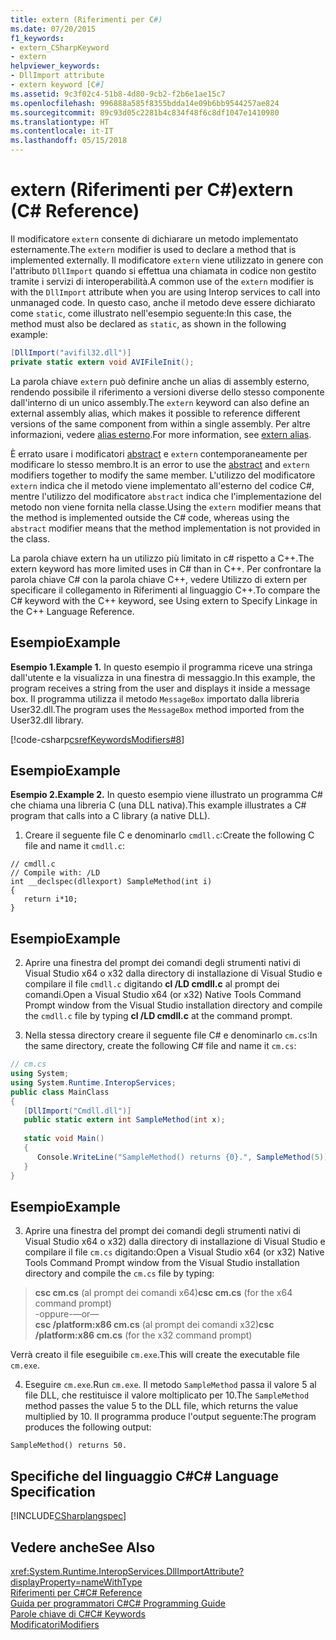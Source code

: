```yaml
---
title: extern (Riferimenti per C#)
ms.date: 07/20/2015
f1_keywords:
- extern_CSharpKeyword
- extern
helpviewer_keywords:
- DllImport attribute
- extern keyword [C#]
ms.assetid: 9c3f02c4-51b8-4d80-9cb2-f2b6e1ae15c7
ms.openlocfilehash: 996888a585f8355bdda14e09b6bb9544257ae824
ms.sourcegitcommit: 89c93d05c2281b4c834f48f6c8df1047e1410980
ms.translationtype: HT
ms.contentlocale: it-IT
ms.lasthandoff: 05/15/2018
---
```

# <a name="extern-c-reference"></a><span data-ttu-id="469a5-102">extern (Riferimenti per C#)</span><span class="sxs-lookup"><span data-stu-id="469a5-102">extern (C# Reference)</span></span>
<span data-ttu-id="469a5-103">Il modificatore `extern` consente di dichiarare un metodo implementato esternamente.</span><span class="sxs-lookup"><span data-stu-id="469a5-103">The `extern` modifier is used to declare a method that is implemented externally.</span></span> <span data-ttu-id="469a5-104">Il modificatore `extern` viene utilizzato in genere con l'attributo `DllImport` quando si effettua una chiamata in codice non gestito tramite i servizi di interoperabilità.</span><span class="sxs-lookup"><span data-stu-id="469a5-104">A common use of the `extern` modifier is with the `DllImport` attribute when you are using Interop services to call into unmanaged code.</span></span> <span data-ttu-id="469a5-105">In questo caso, anche il metodo deve essere dichiarato come `static`, come illustrato nell'esempio seguente:</span><span class="sxs-lookup"><span data-stu-id="469a5-105">In this case, the method must also be declared as `static`, as shown in the following example:</span></span>  
  
```csharp  
[DllImport("avifil32.dll")]  
private static extern void AVIFileInit();  
```  
  
 <span data-ttu-id="469a5-106">La parola chiave `extern` può definire anche un alias di assembly esterno, rendendo possibile il riferimento a versioni diverse dello stesso componente dall'interno di un unico assembly.</span><span class="sxs-lookup"><span data-stu-id="469a5-106">The `extern` keyword can also define an external assembly alias, which makes it possible to reference different versions of the same component from within a single assembly.</span></span> <span data-ttu-id="469a5-107">Per altre informazioni, vedere [alias esterno](../../../csharp/language-reference/keywords/extern-alias.md).</span><span class="sxs-lookup"><span data-stu-id="469a5-107">For more information, see [extern alias](../../../csharp/language-reference/keywords/extern-alias.md).</span></span>  
  
 <span data-ttu-id="469a5-108">È errato usare i modificatori [abstract](../../../csharp/language-reference/keywords/abstract.md) e `extern` contemporaneamente per modificare lo stesso membro.</span><span class="sxs-lookup"><span data-stu-id="469a5-108">It is an error to use the [abstract](../../../csharp/language-reference/keywords/abstract.md) and `extern` modifiers together to modify the same member.</span></span> <span data-ttu-id="469a5-109">L'utilizzo del modificatore `extern` indica che il metodo viene implementato all'esterno del codice C#, mentre l'utilizzo del modificatore `abstract` indica che l'implementazione del metodo non viene fornita nella classe.</span><span class="sxs-lookup"><span data-stu-id="469a5-109">Using the `extern` modifier means that the method is implemented outside the C# code, whereas using the `abstract` modifier means that the method implementation is not provided in the class.</span></span>  
  
 <span data-ttu-id="469a5-110">La parola chiave extern ha un utilizzo più limitato in c# rispetto a C++.</span><span class="sxs-lookup"><span data-stu-id="469a5-110">The extern keyword has more limited uses in C# than in C++.</span></span> <span data-ttu-id="469a5-111">Per confrontare la parola chiave C# con la parola chiave C++, vedere Utilizzo di extern per specificare il collegamento in Riferimenti al linguaggio C++.</span><span class="sxs-lookup"><span data-stu-id="469a5-111">To compare the C# keyword with the C++ keyword, see Using extern to Specify Linkage in the C++ Language Reference.</span></span>  
  
## <a name="example"></a><span data-ttu-id="469a5-112">Esempio</span><span class="sxs-lookup"><span data-stu-id="469a5-112">Example</span></span>  
 <span data-ttu-id="469a5-113">**Esempio 1.**</span><span class="sxs-lookup"><span data-stu-id="469a5-113">**Example 1.**</span></span> <span data-ttu-id="469a5-114">In questo esempio il programma riceve una stringa dall'utente e la visualizza in una finestra di messaggio.</span><span class="sxs-lookup"><span data-stu-id="469a5-114">In this example, the program receives a string from the user and displays it inside a message box.</span></span> <span data-ttu-id="469a5-115">Il programma utilizza il metodo `MessageBox` importato dalla libreria User32.dll.</span><span class="sxs-lookup"><span data-stu-id="469a5-115">The program uses the `MessageBox` method imported from the User32.dll library.</span></span>  
  
 [!code-csharp[csrefKeywordsModifiers#8](../../../csharp/language-reference/keywords/codesnippet/CSharp/extern_1.cs)]  
  
## <a name="example"></a><span data-ttu-id="469a5-116">Esempio</span><span class="sxs-lookup"><span data-stu-id="469a5-116">Example</span></span>  
 <span data-ttu-id="469a5-117">**Esempio 2.**</span><span class="sxs-lookup"><span data-stu-id="469a5-117">**Example 2.**</span></span> <span data-ttu-id="469a5-118">In questo esempio viene illustrato un programma C# che chiama una libreria C (una DLL nativa).</span><span class="sxs-lookup"><span data-stu-id="469a5-118">This example illustrates a C# program that calls into a C library (a native DLL).</span></span>  
  
 1. <span data-ttu-id="469a5-119">Creare il seguente file C e denominarlo `cmdll.c`:</span><span class="sxs-lookup"><span data-stu-id="469a5-119">Create the following C file and name it `cmdll.c`:</span></span>  
  
```  
// cmdll.c  
// Compile with: /LD  
int __declspec(dllexport) SampleMethod(int i)  
{  
   return i*10;  
}  
```  
  
## <a name="example"></a><span data-ttu-id="469a5-120">Esempio</span><span class="sxs-lookup"><span data-stu-id="469a5-120">Example</span></span>  
 2. <span data-ttu-id="469a5-121">Aprire una finestra del prompt dei comandi degli strumenti nativi di Visual Studio x64 o x32 dalla directory di installazione di Visual Studio e compilare il file `cmdll.c` digitando **cl /LD cmdll.c** al prompt dei comandi.</span><span class="sxs-lookup"><span data-stu-id="469a5-121">Open a Visual Studio x64 (or x32) Native Tools Command Prompt window from the Visual Studio installation directory and compile the `cmdll.c` file by typing **cl /LD cmdll.c** at the command prompt.</span></span>  
  
 3. <span data-ttu-id="469a5-122">Nella stessa directory creare il seguente file C# e denominarlo `cm.cs`:</span><span class="sxs-lookup"><span data-stu-id="469a5-122">In the same directory, create the following C# file and name it `cm.cs`:</span></span>  
  
```csharp  
// cm.cs  
using System;  
using System.Runtime.InteropServices;  
public class MainClass   
{  
   [DllImport("Cmdll.dll")]  
   public static extern int SampleMethod(int x);  
  
   static void Main()   
   {  
      Console.WriteLine("SampleMethod() returns {0}.", SampleMethod(5));  
   }  
}  
```  
  
## <a name="example"></a><span data-ttu-id="469a5-123">Esempio</span><span class="sxs-lookup"><span data-stu-id="469a5-123">Example</span></span>  
 3. <span data-ttu-id="469a5-124">Aprire una finestra del prompt dei comandi degli strumenti nativi di Visual Studio x64 o x32) dalla directory di installazione di Visual Studio e compilare il file `cm.cs` digitando:</span><span class="sxs-lookup"><span data-stu-id="469a5-124">Open a Visual Studio x64 (or x32) Native Tools Command Prompt window from the Visual Studio installation directory and compile the `cm.cs` file by typing:</span></span>  
  
> <span data-ttu-id="469a5-125">**csc cm.cs** (al prompt dei comandi x64)</span><span class="sxs-lookup"><span data-stu-id="469a5-125">**csc cm.cs** (for the x64 command prompt)</span></span>   
>  <span data-ttu-id="469a5-126">-oppure-</span><span class="sxs-lookup"><span data-stu-id="469a5-126">—or—</span></span>  
> <span data-ttu-id="469a5-127">**csc /platform:x86 cm.cs** (al prompt dei comandi x32)</span><span class="sxs-lookup"><span data-stu-id="469a5-127">**csc /platform:x86 cm.cs** (for the x32 command prompt)</span></span>  
  
 <span data-ttu-id="469a5-128">Verrà creato il file eseguibile `cm.exe`.</span><span class="sxs-lookup"><span data-stu-id="469a5-128">This will create the executable file `cm.exe`.</span></span>  
  
 4. <span data-ttu-id="469a5-129">Eseguire `cm.exe`.</span><span class="sxs-lookup"><span data-stu-id="469a5-129">Run `cm.exe`.</span></span> <span data-ttu-id="469a5-130">Il metodo `SampleMethod` passa il valore 5 al file DLL, che restituisce il valore moltiplicato per 10.</span><span class="sxs-lookup"><span data-stu-id="469a5-130">The `SampleMethod` method passes the value 5 to the DLL file, which returns the value multiplied by 10.</span></span>  <span data-ttu-id="469a5-131">Il programma produce l'output seguente:</span><span class="sxs-lookup"><span data-stu-id="469a5-131">The program produces the following output:</span></span>  
  
```  
SampleMethod() returns 50.  
```  
  
## <a name="c-language-specification"></a><span data-ttu-id="469a5-132">Specifiche del linguaggio C#</span><span class="sxs-lookup"><span data-stu-id="469a5-132">C# Language Specification</span></span>  
 [!INCLUDE[CSharplangspec](~/includes/csharplangspec-md.md)]  
  
## <a name="see-also"></a><span data-ttu-id="469a5-133">Vedere anche</span><span class="sxs-lookup"><span data-stu-id="469a5-133">See Also</span></span>  
 <xref:System.Runtime.InteropServices.DllImportAttribute?displayProperty=nameWithType>  
 [<span data-ttu-id="469a5-134">Riferimenti per C#</span><span class="sxs-lookup"><span data-stu-id="469a5-134">C# Reference</span></span>](../../../csharp/language-reference/index.md)  
 [<span data-ttu-id="469a5-135">Guida per programmatori C#</span><span class="sxs-lookup"><span data-stu-id="469a5-135">C# Programming Guide</span></span>](../../../csharp/programming-guide/index.md)  
 [<span data-ttu-id="469a5-136">Parole chiave di C#</span><span class="sxs-lookup"><span data-stu-id="469a5-136">C# Keywords</span></span>](../../../csharp/language-reference/keywords/index.md)  
 [<span data-ttu-id="469a5-137">Modificatori</span><span class="sxs-lookup"><span data-stu-id="469a5-137">Modifiers</span></span>](../../../csharp/language-reference/keywords/modifiers.md)
